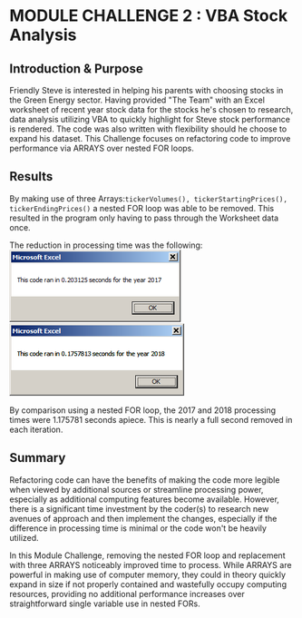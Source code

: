 # MODULE CHALLENGE 2 : VBA Stock Analysis

## Introduction & Purpose

Friendly Steve is interested in helping his parents with choosing stocks in the Green Energy sector. Having provided "The Team" with an
Excel worksheet of recent year stock data for the stocks he's chosen to research, data analysis utilizing VBA to quickly highlight for Steve
stock performance is rendered. The code was also written with flexibility should he choose to expand his dataset. This Challenge focuses on 
refactoring code to improve performance via ARRAYS over nested FOR loops.

## Results

By making use of three Arrays:```tickerVolumes(), tickerStartingPrices(), tickerEndingPrices()``` a nested FOR loop was able to be removed. This
resulted in the program only having to pass through the Worksheet data once.

The reduction in processing time was the following:
![2017](/VBA_Challenge_2017.png)
![2018](/VBA_Challenge_2018.png)

By comparison using a nested FOR loop, the 2017 and 2018 processing times were 1.175781 seconds apiece. This is nearly a full second removed in each iteration.

## Summary

Refactoring code can have the benefits of making the code more legible when viewed by additional sources or streamline processing power, especially
as additional computing features become available. However, there is a significant time investment by the coder(s) to research new avenues of approach and
then implement the changes, especially if the difference in processing time is minimal or the code won't be heavily utilized.

In this Module Challenge, removing the nested FOR loop and replacement with three ARRAYS noticeably improved time to process. While ARRAYS are powerful in making
use of computer memory, they could in theory quickly expand in size if not properly contained and wastefully occupy computing resources, providing no additional
performance increases over straightforward single variable use in nested FORs.

